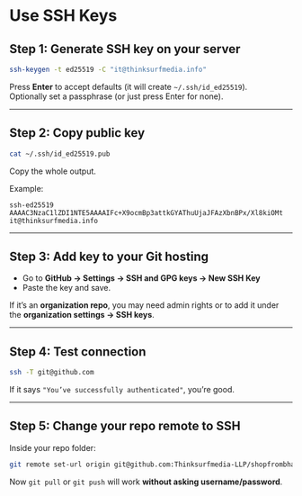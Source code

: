 # Use SSH Keys

## Step 1: Generate SSH key on your server

```bash
ssh-keygen -t ed25519 -C "it@thinksurfmedia.info"
```

Press **Enter** to accept defaults (it will create `~/.ssh/id_ed25519`).  
Optionally set a passphrase (or just press Enter for none).

---

## Step 2: Copy public key

```bash
cat ~/.ssh/id_ed25519.pub
```

Copy the whole output.

Example:
```
ssh-ed25519 AAAAC3NzaC1lZDI1NTE5AAAAIFc+X9ocmBp3attkGYAThuUjaJFAzXbnBPx/Xl8kiOMt it@thinksurfmedia.info
```

---

## Step 3: Add key to your Git hosting

- Go to **GitHub → Settings → SSH and GPG keys → New SSH Key**  
- Paste the key and save.  

If it’s an **organization repo**, you may need admin rights or to add it under the **organization settings → SSH keys**.

---

## Step 4: Test connection

```bash
ssh -T git@github.com
```

If it says `"You’ve successfully authenticated"`, you’re good.

---

## Step 5: Change your repo remote to SSH

Inside your repo folder:

```bash
git remote set-url origin git@github.com:Thinksurfmedia-LLP/shopfrombharat.git
```

Now `git pull` or `git push` will work **without asking username/password**.
